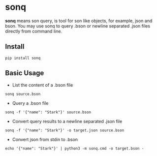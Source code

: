 # sonq

__sonq__ means son query, is tool for son like objects, for example, json and bson. You may use sonq to query .bson or newline separated .json files directly from command line.


## Install

```
pip install sonq
```

## Basic Usage

- List the content of a .bson file
```
sonq source.bson
```
- Query a .bson file
```
sonq -f '{"name": "Stark"}' source.bson
```
- Convert query results to a newline separated .json file
```
sonq -f '{"name": "Stark"}' -o target.json source.bson
```
- Convert json from stdin to .bson
```
echo '{"name": "Stark"}' | python3 -m sonq.cmd -o target.bson - 
```